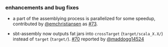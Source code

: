 ### enhancements and bug fixes

- a part of the assemblying process is parallelized for some speedup, contributed by [@emchristiansen][@emchristiansen] as [#73][73].
- sbt-assembly now outputs fat jars into `crossTarget` (`target/scala_X.X/`) instead of `target` (`target/`). [#70][70] reported by [@maddogg14524][@maddogg14524]

  [@emchristiansen]: https://github.com/emchristiansen
  [@maddogg14524]: https://github.com/maddogg14524
  [70]: https://github.com/sbt/sbt-assembly/pull/70
  [73]: https://github.com/sbt/sbt-assembly/pull/73
